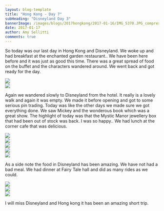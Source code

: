 ```yaml
---
layout: blog-template
title: "Hong Kong - Day 7"
subHeading: "Disneyland Day 3"
bannerImage: /images/blogs/2017hongkong/2017-01-16/IMG_5370.JPG_compressed.JPEG
date: 2017-01-17
author: Amy Sellitti
comments: true
---
```


So today was our last day in Hong Kong and Disneyland. We woke up and had breakfast at the enchanted garden restaurant.. We have been here before and it was just as good this time. There was a great spread of food on the buffet and the characters wandered around. We went back and got ready for the day.

<div class="center-image"><img src="/images/blogs/2017hongkong/2017-01-16/IMG_5225.JPG_compressed.JPEG" /></div>
<div class="center-image"><img src="/images/blogs/2017hongkong/2017-01-16/IMG_5228.JPG_compressed.JPEG" /></div>

Again we wandered slowly to Disneyland from the hotel. It really is a lovely walk and again it was empty. We made it before opening and got to some serious pin trading. Today was like the other days we made sure we got everything done. We saw Mickey and the wonderous book which was a great show. The highlight of today was that the Mystic Manor jewellery box that had been out of stock was back. I was so happy.. We had lunch at the corner cafe that was delicious.

<div class="center-image"><img src="/images/blogs/2017hongkong/2017-01-16/IMG_5254.JPG_compressed.JPEG" /></div>
<div class="center-image"><img src="/images/blogs/2017hongkong/2017-01-16/IMG_5271.JPG_compressed.JPEG" /></div>
<div class="center-image"><img src="/images/blogs/2017hongkong/2017-01-16/IMG_5287.JPG_compressed.JPEG" /></div>
<div class="center-image"><img src="/images/blogs/2017hongkong/2017-01-16/IMG_5296.JPG_compressed.JPEG" /></div>
<div class="center-image"><img src="/images/blogs/2017hongkong/2017-01-16/IMG_5302.JPG_compressed.JPEG" /></div>

As a side note the food in Disneyland has been amazing. We have not had a bad meal. We had dinner at Fairy Tale hall and did as many rides as we could.

<div class="center-image"><img src="/images/blogs/2017hongkong/2017-01-16/IMG_5314.JPG_compressed.JPEG" /></div>
<div class="center-image"><img src="/images/blogs/2017hongkong/2017-01-16/IMG_5329.JPG_compressed.JPEG" /></div>
<div class="center-image"><img src="/images/blogs/2017hongkong/2017-01-16/IMG_5370.JPG_compressed.JPEG" /></div>

I will miss Disneyland and Hong kong it has been an amazing short trip.
